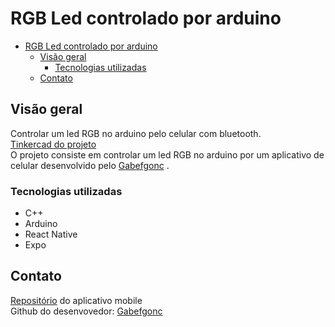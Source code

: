 <!-- Traduzido para o português por consistência de idiomas e erros mínimos resolvidos -->

# RGB Led controlado por arduino

- [RGB Led controlado por arduino](#rgb-led-controlado-por-arduino)
  - [Visão geral](#visão-geral)
    - [Tecnologias utilizadas](#tecnologias-utilizadas)
  - [Contato](#contato)

## Visão geral

Controlar um led RGB no arduino pelo celular com bluetooth. <br>
[Tinkercad do projeto](https://www.tinkercad.com/things/8AjkzmKEjiw-terrific-migelo/editel?sharecode=gwWSomQH8ttt_yH8Xsy73RaZkZ4Fx5_QIbO38gi2s0s) <br>
O projeto consiste em controlar um led RGB no arduino por um aplicativo de celular desenvolvido pelo [Gabefgonc](https://github.com/gabefgonc) . <br>

### Tecnologias utilizadas

- C++
- Arduino
- React Native
- Expo

## Contato

[Repositório](https://github.com/gabefgonc/ledrgb-remote) do aplicativo mobile <br>
Github do desenvovedor: [Gabefgonc](https://github.com/gabefgonc)
